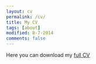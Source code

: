 ```yaml
---
layout: cv
permalink: /cv/
title: My CV
tags: [about]
modified: 8-7-2014
comments: false
---
```


Here you can download my [full CV](https://www.dropbox.com/s/pwxssdxohxbzskz/MireiaRocaResume2016.pdf?dl=0)
